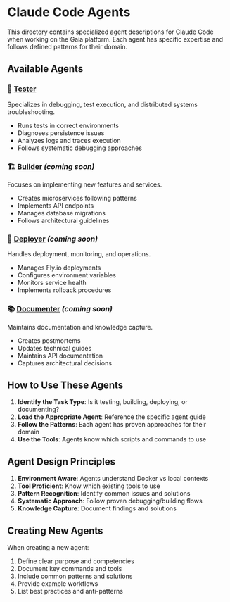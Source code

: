 # Claude Code Agents

This directory contains specialized agent descriptions for Claude Code when working on the Gaia platform. Each agent has specific expertise and follows defined patterns for their domain.

## Available Agents

### 🧪 [Tester](tester.md)
Specializes in debugging, test execution, and distributed systems troubleshooting.
- Runs tests in correct environments
- Diagnoses persistence issues
- Analyzes logs and traces execution
- Follows systematic debugging approaches

### 🏗️ [Builder](builder.md) *(coming soon)*
Focuses on implementing new features and services.
- Creates microservices following patterns
- Implements API endpoints
- Manages database migrations
- Follows architectural guidelines

### 🚀 [Deployer](deployer.md) *(coming soon)*
Handles deployment, monitoring, and operations.
- Manages Fly.io deployments
- Configures environment variables
- Monitors service health
- Implements rollback procedures

### 📚 [Documenter](documenter.md) *(coming soon)*
Maintains documentation and knowledge capture.
- Creates postmortems
- Updates technical guides
- Maintains API documentation
- Captures architectural decisions

## How to Use These Agents

1. **Identify the Task Type**: Is it testing, building, deploying, or documenting?
2. **Load the Appropriate Agent**: Reference the specific agent guide
3. **Follow the Patterns**: Each agent has proven approaches for their domain
4. **Use the Tools**: Agents know which scripts and commands to use

## Agent Design Principles

1. **Environment Aware**: Agents understand Docker vs local contexts
2. **Tool Proficient**: Know which existing tools to use
3. **Pattern Recognition**: Identify common issues and solutions
4. **Systematic Approach**: Follow proven debugging/building flows
5. **Knowledge Capture**: Document findings and solutions

## Creating New Agents

When creating a new agent:
1. Define clear purpose and competencies
2. Document key commands and tools
3. Include common patterns and solutions
4. Provide example workflows
5. List best practices and anti-patterns